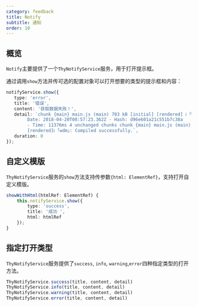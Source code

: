 ```yaml
---
category: feedback
title: Notify
subtitle: 通知
order: 10
---
```


## 概览
`Notify`主要提供了一个`ThyNotifyService`服务，用于打开提示框。 

通过调用`show`方法并传可选的配置对象可以打开想要的类型的提示框和内容：

```ts
notifyService.show({
   type: 'error',
   title: '错误',
   content: '获取数据失败！',
   detail: `chunk {main} main.js (main) 703 kB [initial] [rendered] ℹ ｢wdm｣: Compiled successfully.ℹ ｢wdm｣: Compiling...
        Date: 2018-04-20T08:57:23.362Z - Hash: d96e601a21c551b7c38a
        - Time: 11376ms 4 unchanged chunks chunk {main} main.js (main) 703 kB [initial]
        [rendered]ℹ ｢wdm｣: Compiled successfully.`,
   duration: 0
});
```

## 自定义模版

`ThyNotifyService`服务的`show`方法支持传参数`{html: ElementRef}`，支持打开自定义模版。

```ts
showWithHtml(htmlRef: ElementRef) {
    this.notifyService.show({
        type: 'success',
        title: '成功 ',
        html: htmlRef
    });
}
```

## 指定打开类型

`ThyNotifyService`服务提供了`success`, `info`, `warning`,`error`四种指定类型的打开方法。

```ts
ThyNotifyService.success(title, content, detail)
ThyNotifyService.info(title, content, detail)
ThyNotifyService.warning(title, content, detail)
ThyNotifyService.error(title, content, detail)
```
